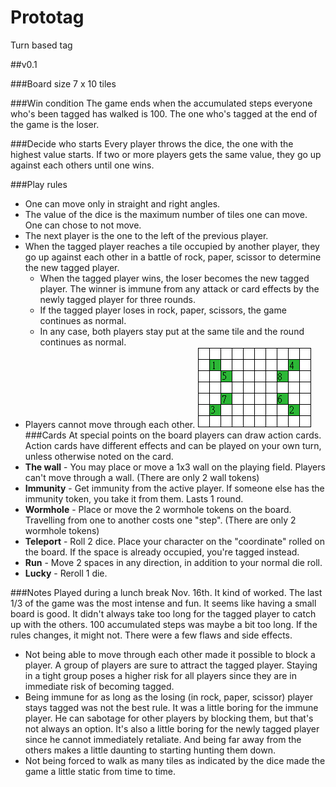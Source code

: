 # Prototag
Turn based tag

##v0.1

###Board size
7 x 10 tiles

###Win condition
The game ends when the accumulated steps everyone who's been tagged has walked is 100. The one who's tagged at the end of the game is the loser.

###Decide who starts
Every player throws the dice, the one with the highest value starts. If two or more players gets the same value, they go up against each others until one wins.

###Play rules
  * One can move only in straight and right angles.
  * The value of the dice is the maximum number of tiles one can move. One can chose to not move.
  * The next player is the one to the left of the previous player.
  * When the tagged player reaches a tile occupied by another player, they go up against each other in a battle of rock, paper, scissor to determine the new tagged player.
    * When the tagged player wins, the loser becomes the new tagged player. The winner is immune from any attack or card effects by the newly tagged player for three rounds.
    * If the tagged player loses in rock, paper, scissors, the game continues as normal.
    * In any case, both players stay put at the same tile and the round continues as normal.
  * Players cannot move through each other.
<img src="prototag-board.png"></img>
###Cards
At special points on the board players can draw action cards. Action cards have different effects and can be played on your own turn, unless otherwise noted on the card.
 * **The wall** - You may place or move a 1x3 wall on the playing field. Players can't move through a wall. (There are only 2 wall tokens)
 * **Immunity** - Get immunity from the active player. If someone else has the immunity token, you take it from them. Lasts 1 round.
 * **Wormhole** - Place or move the 2 wormhole tokens on the board. Travelling from one to another costs one "step". (There are only 2 wormhole tokens)
 * **Teleport** - Roll 2 dice. Place your character on the "coordinate" rolled on the board. If the space is already occupied, you're tagged instead.
 * **Run** - Move 2 spaces in any direction, in addition to your normal die roll.
 * **Lucky** - Reroll 1 die.

###Notes
Played during a lunch break Nov. 16th.
It kind of worked. The last 1/3 of the game was the most intense and fun. It seems like having a small board is good. It didn't always take too long for the tagged player to catch up with the others. 100 accumulated steps was maybe a bit too long. If the rules changes, it might not.
There were a few flaws and side effects.
 - Not being able to move through each other made it possible to block a player. A group of players are sure to attract the tagged player. Staying in a tight group poses a higher risk for all players since they are in immediate risk of becoming tagged.
 - Being immune for as long as the losing (in rock, paper, scissor) player stays tagged was not the best rule. It was a little boring for the immune player. He can sabotage for other players by blocking them, but that's not always an option. It's also a little boring for the newly tagged player since he cannot immediately retaliate. And being far away from the others makes a little daunting to starting hunting them down.
 - Not being forced to walk as many tiles as indicated by the dice made the game a little static from time to time.
